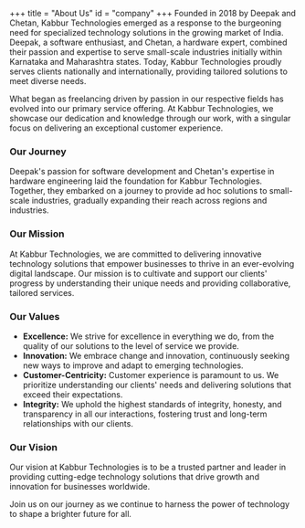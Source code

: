+++
title = "About Us"
id = "company"
+++
Founded in 2018 by Deepak and Chetan, Kabbur Technologies emerged as a response to the burgeoning need for specialized technology solutions in the growing market of India. Deepak, a software enthusiast, and Chetan, a hardware expert, combined their passion and expertise to serve small-scale industries initially within Karnataka and Maharashtra states. Today, Kabbur Technologies proudly serves clients nationally and internationally, providing tailored solutions to meet diverse needs.
 
What began as freelancing driven by passion in our respective fields has evolved into our primary service offering. At Kabbur Technologies, we showcase our dedication and knowledge through our work, with a singular focus on delivering an exceptional customer experience.
 
### Our Journey
 
Deepak's passion for software development and Chetan's expertise in hardware engineering laid the foundation for Kabbur Technologies. Together, they embarked on a journey to provide ad hoc solutions to small-scale industries, gradually expanding their reach across regions and industries.
 
### Our Mission
 
At Kabbur Technologies, we are committed to delivering innovative technology solutions that empower businesses to thrive in an ever-evolving digital landscape. Our mission is to cultivate and support our clients' progress by understanding their unique needs and providing collaborative, tailored services.
 
### Our Values
 
- **Excellence:** We strive for excellence in everything we do, from the quality of our solutions to the level of service we provide.
- **Innovation:** We embrace change and innovation, continuously seeking new ways to improve and adapt to emerging technologies.
- **Customer-Centricity:** Customer experience is paramount to us. We prioritize understanding our clients' needs and delivering solutions that exceed their expectations.
- **Integrity:** We uphold the highest standards of integrity, honesty, and transparency in all our interactions, fostering trust and long-term relationships with our clients.
 
### Our Vision
 
Our vision at Kabbur Technologies is to be a trusted partner and leader in providing cutting-edge technology solutions that drive growth and innovation for businesses worldwide.
 
Join us on our journey as we continue to harness the power of technology to shape a brighter future for all.